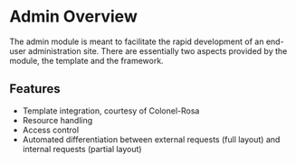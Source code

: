 # Admin Overview

The admin module is meant to facilitate the rapid development of an end-user
administration site.  There are essentially two aspects provided by the module,
the template and the framework.

## Features
 - Template integration, courtesy of Colonel-Rosa
 - Resource handling
 - Access control
 - Automated differentiation between external requests (full layout)
		and internal requests (partial layout)

